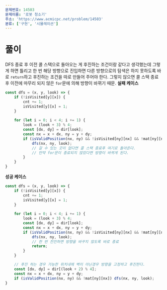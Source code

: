 ```yaml
---
문제번호: 14503
문제이름: '로봇 청소기'
주소: 'https://www.acmicpc.net/problem/14503'
분류: ['구현', '시뮬레이션']
---
```


# 풀이

DFS 종료 후 이전 콜 스택으로 돌아오는 게 후진하는 조건이랑 같다고 생각했는데 그렇게 하면 틀리고 한 번 해당 방향으로 진입하면 다른 방향으로의 탐색은 하지 못하도록 바로 `return`하고 후진하는 조건을 따로 만들어 주어야 한다. 그렇지 않으면 콜 스택 종료 후 이전에 마무리 되지 않은 `for`문에 의해 방향이 바뀌기 때문.
**실패 케이스**

```js
const dfs = (x, y, look) => {
    if (!isVisited[y][x]) {
        cnt += 1;
        isVisited[y][x] = 1;
    }
    
    for (let i = 0; i < 4; i += 1) {
        look = (look + 3) % 4;
        const [dx, dy] = dir[look];
        const nx = x + dx, ny = y + dy;
        if (isValidPosition(nx, ny) && !isVisited[ny][nx] && !mat[ny][nx]) {
            dfs(nx, ny, look);
            // 갈 수 있는 곳이 없다면 콜 스택 종료후 여기로 돌아온다.
            // 만약 for문이 종료되지 않았다면 방향이 바뀌게 된다.
        }
    }
}
```

**성공 케이스**

```js
const dfs = (x, y, look) => {
    if (!isVisited[y][x]) {
        cnt += 1;
        isVisited[y][x] = 1;
    }
    
    for (let i = 0; i < 4; i += 1) {
        look = (look + 3) % 4;
        const [dx, dy] = dir[look];
        const nx = x + dx, ny = y + dy;
        if (isValidPosition(nx, ny) && !isVisited[ny][nx] && !mat[ny][nx]) {
            dfs(nx, ny, look);
            // 한 번 전진하면 방향을 바꾸지 않도록 바로 종료
            return;
        }
    }

    // 후진 하는 경우 가능한 위치내에 벽이 아닌경우 방향을 고정하고 후진한다.
    const [dx, dy] = dir[(look + 2) % 4];
    const nx = x + dx, ny = y + dy;
    if (isValidPosition(nx, ny) && !mat[ny][nx]) dfs(nx, ny, look);
}
```